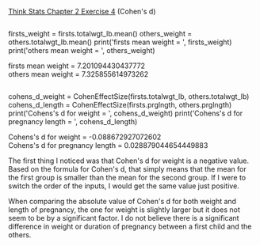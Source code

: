 [Think Stats Chapter 2 Exercise 4](http://greenteapress.com/thinkstats2/html/thinkstats2003.html#toc24) (Cohen's d)

>> ```
firsts_weight = firsts.totalwgt_lb.mean()
others_weight = others.totalwgt_lb.mean()
print('firsts mean weight = ', firsts_weight)
print('others mean weight = ', others_weight)

firsts mean weight =  7.201094430437772  
others mean weight =  7.325855614973262

>> ```
cohens_d_weight = CohenEffectSize(firsts.totalwgt_lb, others.totalwgt_lb)
cohens_d_length = CohenEffectSize(firsts.prglngth, others.prglngth)
print('Cohens\'s d for weight = ', cohens_d_weight)
print('Cohens\'s d for pregnancy length = ', cohens_d_length)

Cohens's d for weight =  -0.088672927072602  
Cohens's d for pregnancy length =  0.028879044654449883

The first thing I noticed was that Cohen's d for weight is a negative value. Based on the formula for Cohen's d, that simply means that the mean for the first group is smaller than the mean for the second group. If I were to switch the order of the inputs, I would get the same value just positive.

When comparing the absolute value of Cohen's d for both weight and length of pregnancy, the one for weight is slightly larger but it does not seem to be by a significant factor. I do not believe there is a significant difference in weight or duration of pregnancy between a first child and the others.